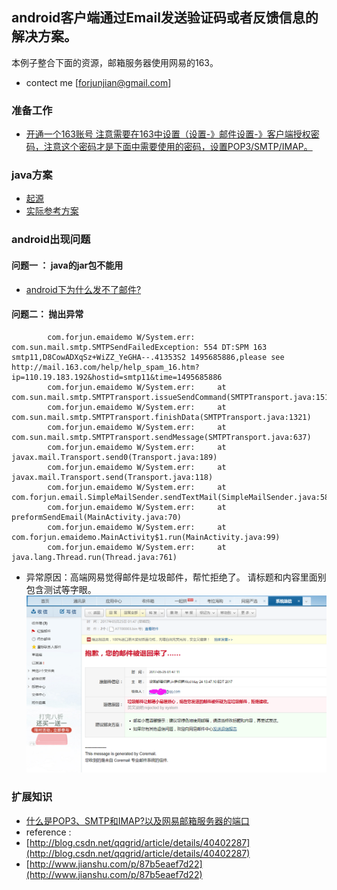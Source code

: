 ## android客户端通过Email发送验证码或者反馈信息的解决方案。
 本例子整合下面的资源，邮箱服务器使用网易的163。  

- contect me [forjunjian@gmail.com]
### 准备工作

- [开通一个163账号 注意需要在163中设置（设置-》邮件设置-》客户端授权密码，注意这个密码才是下面中需要使用的密码，设置POP3/SMTP/IMAP。](http://blog.csdn.net/faicm/article/details/46603605)

### java方案
- [起源](http://blog.csdn.net/qqgrid/article/details/40402287)
- [实际参考方案](http://blog.csdn.net/qqgrid/article/details/40402287)
### android出现问题 
#### 问题一 ： java的jar包不能用
- [android下为什么发不了邮件?](http://www.iteye.com/problems/71677)

#### 问题二： 抛出异常
			
			com.forjun.emaidemo W/System.err: com.sun.mail.smtp.SMTPSendFailedException: 554 DT:SPM 163 smtp11,D8CowADXqSz+WiZZ_YeGHA--.41353S2 1495685886,please see http://mail.163.com/help/help_spam_16.htm?ip=110.19.183.192&hostid=smtp11&time=1495685886
			com.forjun.emaidemo W/System.err:     at com.sun.mail.smtp.SMTPTransport.issueSendCommand(SMTPTransport.java:1515)
			com.forjun.emaidemo W/System.err:     at com.sun.mail.smtp.SMTPTransport.finishData(SMTPTransport.java:1321)
			com.forjun.emaidemo W/System.err:     at com.sun.mail.smtp.SMTPTransport.sendMessage(SMTPTransport.java:637)
			com.forjun.emaidemo W/System.err:     at javax.mail.Transport.send0(Transport.java:189)
			com.forjun.emaidemo W/System.err:     at javax.mail.Transport.send(Transport.java:118)
			com.forjun.emaidemo W/System.err:     at com.forjun.email.SimpleMailSender.sendTextMail(SimpleMailSender.java:58)
			com.forjun.emaidemo W/System.err:     at preformSendEmail(MainActivity.java:70)
			com.forjun.emaidemo W/System.err:     at com.forjun.emaidemo.MainActivity$1.run(MainActivity.java:99)
			com.forjun.emaidemo W/System.err:     at java.lang.Thread.run(Thread.java:761)
		
- 异常原因：高端网易觉得邮件是垃圾邮件，帮忙拒绝了。 请标题和内容里面别包含测试等字眼。	
![icon](/pic/reject.png)
### 扩展知识
- [什么是POP3、SMTP和IMAP?以及网易邮箱服务器的端口](http://help.163.com/09/1223/14/5R7P6CJ600753VB8.html)
- reference :
 - [http://blog.csdn.net/qqgrid/article/details/40402287](http://blog.csdn.net/qqgrid/article/details/40402287)
 - [http://www.jianshu.com/p/87b5eaef7d22](http://www.jianshu.com/p/87b5eaef7d22)